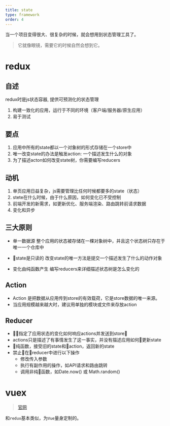 ```yaml
---
title: state
type: framework
order: 4
---
```


当一个项目变得很大、很复杂的时候，就会想用到状态管理工具了。
> 它就像眼镜，需要它的时候自然会想到它。

# redux

## 自述

redux时是js状态容器, 提供可预测化的状态管理

1. 构建一致化的应用，运行于不同的环境（客户端/服务器/原生应用）
1. 易于测试

## 要点

1. 应用中所有的state都以一个对象树的形式存储在一个store中
1. 唯一改变state的办法是触发action: 一个描述发生什么的对象
1. 为了描述acton如何改变state树，你需要编写reducers

## 动机

1. 单页应用日益复杂，js需要管理比任何时候都要多的state（状态）
1. stete在什么时候，由于什么原因，如何变化已不受控制
1. 前端开发的新需求，如更新优化、服务端渲染、路由跳转前请求数据
1. 变化和异步

## 三大原则

- 单一数据源
整个应用的状态被存储在一棵对象树中，并且这个状态树只存在于唯一一个仓库中

- state是只读的
改变state的唯一方法是提交一个描述发生了什么的动作对象

- 变化由纯函数产生
编写reducers来详细描述状态树是怎么变化的

## Action

- Action 是把数据从应用传到store的有效载荷，它是store数据的唯一来源。
- 当应用规模越来越大时，建议用单独的模块或文件来存放action

## Reducer

- 指定了应用状态的变化如何响应actions并发送到store
- actions只是描述了有事情发生了这一事实，并没有描述应用如何更新state
- 纯函数，接受旧的state和action，返回新的state
- 禁止在reducer中进行以下操作
  - 修改传入参数
  - 执行有副作用的操作，如API请求和路由跳转
  - 调用非纯函数，如Date.now() 或 Math.random()

# vuex

>[官网](https://vuex.vuejs.org/zh/guide/)

和`redux`基本类似，为`Vue`量身定制的。